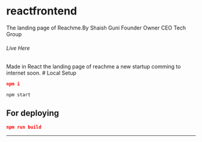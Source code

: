 # reactfrontend
The landing page of Reachme.By Shaish Guni Founder Owner CEO Tech Group
<h6><a herf="https://reachme.netlify.app/">Live Here<a></h6>
Made in React the landing page of reachme a new startup comming to internet soon.
# Local Setup

```json
npm i
```
```
npm start
```

## For deploying

```json
npm run build
```

				
<hr>
